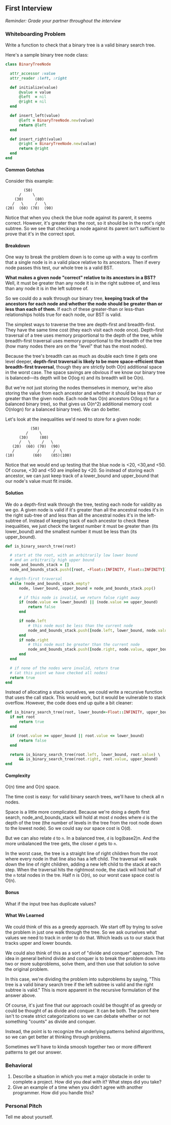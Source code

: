 ## First Interview

*Reminder: Grade your partner throughout the interview*

### Whiteboarding Problem

Write a function to check that a binary tree is a valid binary search tree.

Here's a sample binary tree node class:

```ruby
class BinaryTreeNode

  attr_accessor :value
  attr_reader :left, :right

  def initialize(value)
      @value = value
      @left  = nil
      @right = nil
  end

  def insert_left(value)
      @left = BinaryTreeNode.new(value)
      return @left
  end

  def insert_right(value)
      @right = BinaryTreeNode.new(value)
      return @right
  end
end
```
#### Common Gotchas

Consider this example:
```text
        (50)
      /     \
    (30)     (80)
   /   \     /   \
(20)  (60) (70)  (90)
```

Notice that when you check the blue node against its parent, it seems correct. However, it's greater than the root, so it should be in the root's right subtree. So we see that checking a node against its parent isn't sufficient to prove that it's in the correct spot.


#### Breakdown
One way to break the problem down is to come up with a way to confirm that a single node is in a valid place relative to its ancestors. Then if every node passes this test, our whole tree is a valid BST.

**What makes a given node "correct" relative to its ancestors in a BST?**  Well, it must be greater than any node it is in the right subtree of, and less than any node it is in the left subtree of.

So we could do a walk through our binary tree, **keeping track of the ancestors for each node and whether the node should be greater than or less than each of them.** If each of these greater-than or less-than relationships holds true for each node, our BST is valid.

The simplest ways to traverse the tree are depth-first and breadth-first. They have the same time cost (they each visit each node once). Depth-first traversal of a tree uses memory proportional to the depth of the tree, while breadth-first traversal uses memory proportional to the breadth of the tree (how many nodes there are on the "level" that has the most nodes).

Because the tree's breadth can as much as double each time it gets one level deeper, **depth-first traversal is likely to be more space-efficient than breadth-first traversal**, though they are strictly both O(n) additional space in the worst case. The space savings are obvious if we know our binary tree is balanced—its depth will be O(log n) and its breadth will be O(n).

But we're not just storing the nodes themselves in memory, we're also storing the value from each ancestor and whether it should be less than or greater than the given node. Each node has O(n) ancestors O(log n) for a balanced binary tree), so that gives us O(n^2) additional memory cost O(nlogn) for a balanced binary tree). We can do better.

Let's look at the inequalities we'd need to store for a given node:
```text
           (50)
         /     \
      (30)     (80)
      /   \     /   \
   (20)  (60) (70)  (90)
   /          /      /  \
(10)        (60)    (85)(100)
```
Notice that we would end up testing that the blue node is <20, <30,and <50. Of course, <30 and <50 are implied by <20. So instead of storing each ancestor, we can just keep track of a lower_bound and upper_bound that our node's value must fit inside.

#### Solution
We do a depth-first walk through the tree, testing each node for validity as we go. A given node is valid if it's greater than all the ancestral nodes it's in the right sub-tree of and less than all the ancestral nodes it's in the left-subtree of. Instead of keeping track of each ancestor to check these inequalities, we just check the largest number it must be greater than (its lower_bound) and the smallest number it must be less than (its upper_bound).

```ruby
def is_binary_search_tree(root)

  # start at the root, with an arbitrarily low lower bound
  # and an arbitrarily high upper bound
  node_and_bounds_stack = []
  node_and_bounds_stack.push([root, -Float::INFINITY, Float::INFINITY])

  # depth-first traversal
  while !node_and_bounds_stack.empty?
      node, lower_bound, upper_bound = node_and_bounds_stack.pop()

      # if this node is invalid, we return false right away
      if (node.value <= lower_bound) || (node.value >= upper_bound)
          return false
      end

      if node.left
          # this node must be less than the current node
          node_and_bounds_stack.push([node.left, lower_bound, node.value])
      end
      if node.right
          # this node must be greater than the current node
          node_and_bounds_stack.push([node.right, node.value, upper_bound])
      end
  end

  # if none of the nodes were invalid, return true
  # (at this point we have checked all nodes)
  return true
end
```
Instead of allocating a stack ourselves, we could write a recursive function that uses the call stack. This would work, but it would be vulnerable to stack overflow. However, the code does end up quite a bit cleaner:

```ruby
def is_binary_search_tree(root, lower_bound=-Float::INFINITY, upper_bound=Float::INFINITY)
  if not root
      return true
  end

  if (root.value >= upper_bound || root.value <= lower_bound)
      return false
  end

  return is_binary_search_tree(root.left, lower_bound, root.value) \
      && is_binary_search_tree(root.right, root.value, upper_bound)
end
```

#### Complexity
O(n) time and O(n) space.

The time cost is easy: for valid binary search trees, we'll have to check all n nodes.

Space is a little more complicated. Because we're doing a depth first search, node_and_bounds_stack will hold at most `d` nodes where `d` is the depth of the tree (the number of levels in the tree from the root node down to the lowest node). So we could say our space cost is O(d).

But we can also relate `d` to `n`. In a balanced tree, `d` is log(base2)n. And the more unbalanced the tree gets, the closer `d` gets to `n`.

In the worst case, the tree is a straight line of right children from the root where every node in that line also has a left child. The traversal will walk down the line of right children, adding a new left child to the stack at each step. When the traversal hits the rightmost node, the stack will hold half of the `n` total nodes in the tre. Half n is O(n), so our worst case space cost is O(n).

#### Bonus
What if the input tree has duplicate values?

#### What We Learned
We could think of this as a greedy approach. We start off by trying to solve the problem in just one walk through the tree. So we ask ourselves what values we need to track in order to do that. Which leads us to our stack that tracks upper and lower bounds.

We could also think of this as a sort of "divide and conquer" approach. The idea in general behind divide and conquer is to break the problem down into two or more subproblems, solve them, and then use that solution to solve the original problem.

In this case, we're dividing the problem into subproblems by saying, "This tree is a valid binary search tree if the left subtree is valid and the right subtree is valid." This is more apparent in the recursive formulation of the answer above.

Of course, it's just fine that our approach could be thought of as greedy or could be thought of as divide and conquer. It can be both. The point here isn't to create strict categorizations so we can debate whether or not something "counts" as divide and conquer.

Instead, the point is to recognize the underlying patterns behind algorithms, so we can get better at thinking through problems.

Sometimes we'll have to kinda smoosh together two or more different patterns to get our answer.


### Behavioral
1. Describe a situation in which you met a major obstacle in order to complete a project. How did you deal with it? What steps did you take?
2. Give an example of a time when you didn’t agree with another programmer. How did you handle this?

### Personal Pitch
Tell me about yourself.
